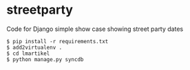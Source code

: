 streetparty
===========

Code for Django simple show case showing street party dates

    $ pip install -r requirements.txt
    $ add2virtualenv .
    $ cd lmartikel
    $ python manage.py syncdb
